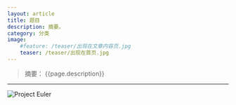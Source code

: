 ```yaml
---
layout: article
title: 题目
description: 摘要。
category: 分类
image:
    #feature: /teaser/出现在文章内容页.jpg
    teaser: /teaser/出现在首页.jpg
---
```

>  摘要： {{page.description}}

---




[longstreet]:    http://longstreetcc.github.io  "longstreet"

![Project Euler](https://projecteuler.net/profile/longstreet.png)